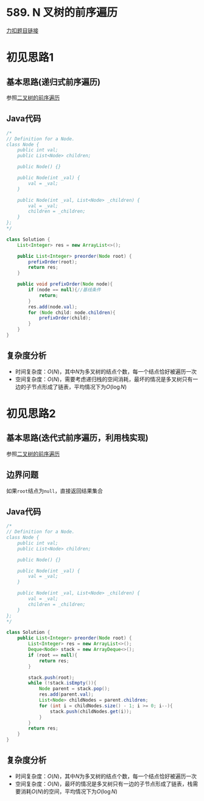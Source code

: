 # 589. N 叉树的前序遍历

[力扣题目链接](https://leetcode-cn.com/problems/n-ary-tree-preorder-traversal/)


# 初见思路1

## 基本思路(递归式前序遍历)

参照<a href="./0144. 二叉树的前序遍历.md">二叉树的前序遍历</a>

## Java代码
```java
/*
// Definition for a Node.
class Node {
    public int val;
    public List<Node> children;

    public Node() {}

    public Node(int _val) {
        val = _val;
    }

    public Node(int _val, List<Node> _children) {
        val = _val;
        children = _children;
    }
};
*/

class Solution {
    List<Integer> res = new ArrayList<>();

    public List<Integer> preorder(Node root) {
        prefixOrder(root);
        return res;
    }

    public void prefixOrder(Node node){
        if (node == null){//基线条件
            return;
        }
        res.add(node.val);
        for (Node child: node.children){
            prefixOrder(child);
        }
    }
}
```

## 复杂度分析
- 时间复杂度：$O(N)$，其中$N$为多叉树的结点个数，每一个结点恰好被遍历一次
- 空间复杂度：$O(N)$，需要考虑递归栈的空间消耗，最坏的情况是多叉树只有一边的子节点形成了链表，平均情况下为$O(\log N)$

# 初见思路2

## 基本思路(迭代式前序遍历，利用栈实现)

参照<a href="./0144. 二叉树的前序遍历.md">二叉树的前序遍历</a>

## 边界问题
如果`root`结点为`null`，直接返回结果集合

## Java代码
```java
/*
// Definition for a Node.
class Node {
    public int val;
    public List<Node> children;

    public Node() {}

    public Node(int _val) {
        val = _val;
    }

    public Node(int _val, List<Node> _children) {
        val = _val;
        children = _children;
    }
};
*/

class Solution {
    public List<Integer> preorder(Node root) {
        List<Integer> res = new ArrayList<>();
        Deque<Node> stack = new ArrayDeque<>();
        if (root == null){
            return res;
        }

        stack.push(root);
        while (!stack.isEmpty()){
            Node parent = stack.pop();
            res.add(parent.val);
            List<Node> childNodes = parent.children;
            for (int i = childNodes.size() - 1; i >= 0; i--){
                stack.push(childNodes.get(i));
            }
        }
        return res;
    }
}
```

## 复杂度分析
- 时间复杂度：$O(N)$，其中$N$为多叉树的结点个数，每一个结点恰好被遍历一次
- 空间复杂度：$O(N)$，最坏的情况是多叉树只有一边的子节点形成了链表，栈需要消耗$O(N)$的空间，平均情况下为$O(\log N)$